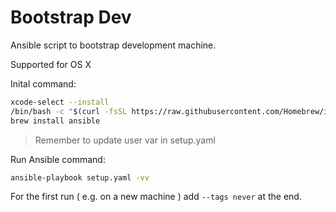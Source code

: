 # Bootstrap Dev

Ansible script to bootstrap development machine.

Supported for OS X



Inital command:
```sh
xcode-select --install
/bin/bash -c "$(curl -fsSL https://raw.githubusercontent.com/Homebrew/install/HEAD/install.sh)"
brew install ansible
```

> Remember to update user var in setup.yaml

Run Ansible command:

```sh
ansible-playbook setup.yaml -vv 
```

For the first run ( e.g. on a new machine ) add
`--tags never` at the end.

